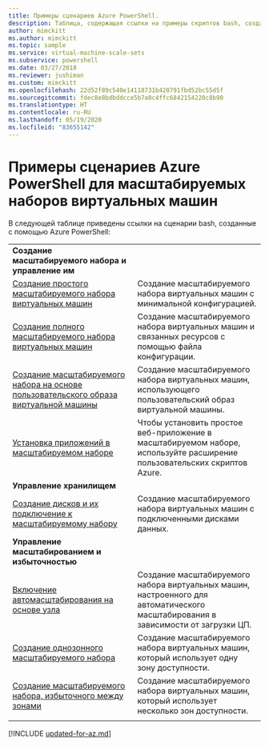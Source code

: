 ```yaml
---
title: Примеры сценариев Azure PowerShell.
description: Таблица, содержащая ссылки на примеры скриптов bash, созданных с помощью Azure PowerShell, таких как создание масштабируемого набора и управление им.
author: mimckitt
ms.author: mimckitt
ms.topic: sample
ms.service: virtual-machine-scale-sets
ms.subservice: powershell
ms.date: 03/27/2018
ms.reviewer: jushiman
ms.custom: mimckitt
ms.openlocfilehash: 22d52f89c540e14118731b420791fbd52bc55d5f
ms.sourcegitcommit: fdec8e8bdbddcce5b7a0c4ffc6842154220c8b90
ms.translationtype: HT
ms.contentlocale: ru-RU
ms.lasthandoff: 05/19/2020
ms.locfileid: "83655142"
---
```

# <a name="azure-powershell-samples-for-virtual-machine-scale-sets"></a>Примеры сценариев Azure PowerShell для масштабируемых наборов виртуальных машин

В следующей таблице приведены ссылки на сценарии bash, созданные с помощью Azure PowerShell:

| | |
|---|---|
|**Создание масштабируемого набора и управление им**||
| [Создание простого масштабируемого набора виртуальных машин](scripts/powershell-sample-create-simple-scale-set.md?toc=%2fpowershell%2fazure%2ftoc.json) | Создание масштабируемого набора виртуальных машин с минимальной конфигурацией. |
| [Создание полного масштабируемого набора виртуальных машин](scripts/powershell-sample-create-complete-scale-set.md?toc=%2fpowershell%2fazure%2ftoc.json) | Создание масштабируемого набора виртуальных машин и связанных ресурсов с помощью файла конфигурации. |
| [Создание масштабируемого набора на основе пользовательского образа виртуальной машины](scripts/powershell-sample-create-scale-set-from-custom-image.md?toc=%2fpowershell%2fmodule%2ftoc.json) | Создание масштабируемого набора виртуальных машин, использующего пользовательский образ виртуальной машины. |
| [Установка приложений в масштабируемом наборе](scripts/powershell-sample-install-apps.md?toc=%2fpowershell%2fmodule%2ftoc.json) | Чтобы установить простое веб-приложение в масштабируемом наборе, используйте расширение пользовательских скриптов Azure. |
|**Управление хранилищем**||
| [Создание дисков и их подключение к масштабируемому набору](scripts/powershell-sample-attach-disks.md?toc=%2fpowershell%2fmodule%2ftoc.json) | Создание масштабируемого набора виртуальных машин с подключенными дисками данных. |
|**Управление масштабированием и избыточностью**||
| [Включение автомасштабирования на основе узла](scripts/powershell-sample-enable-autoscale.md?toc=%2fpowershell%2fazure%2ftoc.json) | Создание масштабируемого набора виртуальных машин, настроенного для автоматического масштабирования в зависимости от загрузки ЦП. |
| [Создание однозонного масштабируемого набора](scripts/powershell-single-av-zone-scale-set.md?toc=%2fpowershell%2fazure%2ftoc.json) | Создание масштабируемого набора виртуальных машин, который использует одну зону доступности. |
| [Создание масштабируемого набора, избыточного между зонами](scripts/powershell-sample-zone-redundant-scale-set.md?toc=%2fpowershell%2fazure%2ftoc.json) | Создание масштабируемого набора виртуальных машин, который использует несколько зон доступности. |
| | |


[!INCLUDE [updated-for-az.md](../../includes/updated-for-az.md)]    

